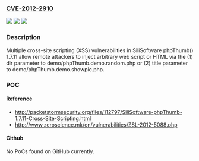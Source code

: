 ### [CVE-2012-2910](https://cve.mitre.org/cgi-bin/cvename.cgi?name=CVE-2012-2910)
![](https://img.shields.io/static/v1?label=Product&message=n%2Fa&color=blue)
![](https://img.shields.io/static/v1?label=Version&message=n%2Fa&color=blue)
![](https://img.shields.io/static/v1?label=Vulnerability&message=n%2Fa&color=brighgreen)

### Description

Multiple cross-site scripting (XSS) vulnerabilities in SiliSoftware phpThumb() 1.7.11 allow remote attackers to inject arbitrary web script or HTML via the (1) dir parameter to demo/phpThumb.demo.random.php or (2) title parameter to demo/phpThumb.demo.showpic.php.

### POC

#### Reference
- http://packetstormsecurity.org/files/112797/SiliSoftware-phpThumb-1.7.11-Cross-Site-Scripting.html
- http://www.zeroscience.mk/en/vulnerabilities/ZSL-2012-5088.php

#### Github
No PoCs found on GitHub currently.

